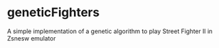 # geneticFighters


A simple implementation of a genetic algorithm to play Street Fighter II in Zsnesw emulator
